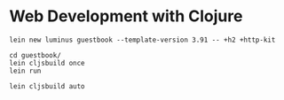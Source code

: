 # Web Development with Clojure #

```shell
lein new luminus guestbook --template-version 3.91 -- +h2 +http-kit
```

```shell
cd guestbook/
lein cljsbuild once
lein run
```

```
lein cljsbuild auto
```
